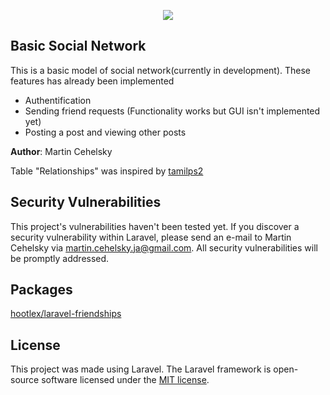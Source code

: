 <p align="center"><img src="https://laravel.com/assets/img/components/logo-laravel.svg"></p>

## Basic Social Network

This is a basic model of social network(currently in development). These features has already been implemented

- Authentification
- Sending friend requests (Functionality works but GUI isn't implemented yet)
- Posting a post and viewing other posts

**Author**: Martin Cehelsky


Table "Relationships" was inspired by [tamilps2](https://www.codedodle.com/2014/12/social-network-friends-database.html)
## Security Vulnerabilities

This project's vulnerabilities haven't been tested yet.
If you discover a security vulnerability within Laravel, please send an e-mail to Martin Cehelsky via [martin.cehelsky.ja@gmail.com](mailto:martin.cehelsky.ja@gmail.com). All security vulnerabilities will be promptly addressed.

## Packages

 [hootlex/laravel-friendships](https://github.com/hootlex/laravel-friendships)

## License

This project was made using Laravel.
The Laravel framework is open-source software licensed under the [MIT license](https://opensource.org/licenses/MIT).
